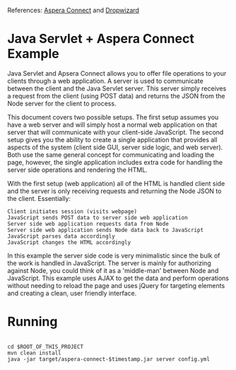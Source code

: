 References: [Aspera Connect][1] and [Dropwizard][2]

[1]: https://developer.asperasoft.com/web/connect-client/node-connect
[2]: https://www.dropwizard.io/en/latest/manual/core.html

Java Servlet + Aspera Connect Example
======================================

Java Servlet and Apsera Connect allows you to offer file operations to your clients through a web application.
A server is used to communicate between the client and the Java Servlet server.
This server simply receives a request from the client (using POST data)
and returns the JSON from the Node server for the client to process.  

This document covers two possible setups.
The first setup assumes you have a web server and will simply host a normal web application
on that server that will communicate with your client-side JavaScript.
The second setup gives you the ability to create a single application that provides
all aspects of the system (client side GUI, server side logic, and web server).
Both use the same general concept for communicating and loading the page, however,
the single application includes extra code for handling the server side operations and rendering the HTML.

With the first setup (web application) all of the HTML is handled client side and
the server is only receiving requests and returning the Node JSON to the client.
Essentially:

    Client initiates session (visits webpage)
    JavaScript sends POST data to server side web application
    Server side web application requests data from Node
    Server side web application sends Node data back to JavaScript
    JavaScript parses data accordingly
    JavaScript changes the HTML accordingly

In this example the server side code is very minimalistic since the bulk of the work is handled in JavaScript.
The server is mainly for authorizing against Node,
you could think of it as a 'middle-man' between Node and JavaScript.
This example uses AJAX to get the data and perform operations without needing to reload the page and
uses jQuery for targeting elements and creating a clean, user friendly interface.


Running
======================================

```

cd $ROOT_OF_THIS_PROJECT
mvn clean install
java -jar target/aspera-connect-$timestamp.jar server config.yml

```